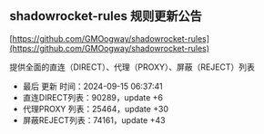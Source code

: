 ## shadowrocket-rules 规则更新公告

[https://github.com/GMOogway/shadowrocket-rules](https://github.com/GMOogway/shadowrocket-rules)

提供全面的直连（DIRECT）、代理（PROXY）、屏蔽（REJECT）列表
- 最后 更新 时间：2024-09-15 06:37:41
- 直连DIRECT列表：90289，update +6
- 代理PROXY 列表：25464，update +30
- 屏蔽REJECT列表：74161，update +43